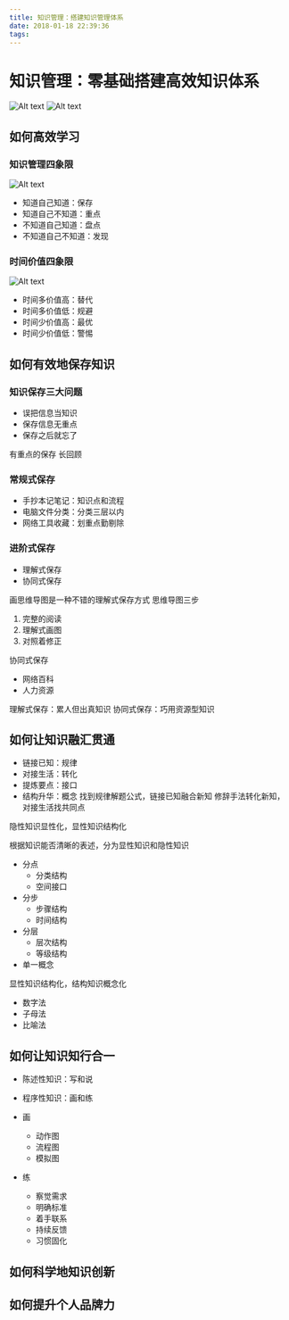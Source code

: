 ```yaml
---
title: 知识管理：搭建知识管理体系
date: 2018-01-18 22:39:36
tags:
---
```

# 知识管理：零基础搭建高效知识体系
![Alt text](./知识管理脉络图.PNG)
![Alt text](./知识管理核心圈.PNG)


## 如何高效学习
### 知识管理四象限

![Alt text](./知识管理四象限.png)
- 知道自己知道：保存
- 知道自己不知道：重点
- 不知道自己知道：盘点
- 不知道自己不知道：发现


### 时间价值四象限
![Alt text](./时间价值四象限.png)
- 时间多价值高：替代
- 时间多价值低：规避
- 时间少价值高：最优
- 时间少价值低：警惕

## 如何有效地保存知识

### 知识保存三大问题
- 误把信息当知识
- 保存信息无重点
- 保存之后就忘了

有重点的保存
长回顾

### 常规式保存
- 手抄本记笔记：知识点和流程
- 电脑文件分类：分类三层以内
- 网络工具收藏：划重点勤剔除

### 进阶式保存
- 理解式保存
- 协同式保存

画思维导图是一种不错的理解式保存方式
思维导图三步
1. 完整的阅读
2. 理解式画图
3. 对照着修正

协同式保存
- 网络百科
- 人力资源

理解式保存：累人但出真知识
协同式保存：巧用资源型知识

## 如何让知识融汇贯通
- 链接已知：规律
- 对接生活：转化
- 提炼要点：接口
- 结构升华：概念
找到规律解题公式，链接已知融合新知
修辞手法转化新知，对接生活找共同点

隐性知识显性化，显性知识结构化

根据知识能否清晰的表述，分为显性知识和隐性知识
- 分点
	- 分类结构
	- 空间接口
- 分步
	- 步骤结构
	- 时间结构
- 分层
	- 层次结构
	- 等级结构
- 单一概念


显性知识结构化，结构知识概念化
- 数字法
- 子母法
- 比喻法
## 如何让知识知行合一
- 陈述性知识：写和说
- 程序性知识：画和练

- 画
	- 动作图
	- 流程图
	- 模拟图
- 练
	- 察觉需求
	- 明确标准
	- 着手联系
	- 持续反馈
	- 习惯固化

## 如何科学地知识创新

## 如何提升个人品牌力
